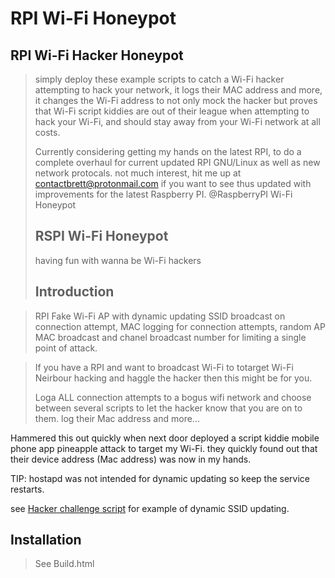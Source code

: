 # RPI Wi-Fi Honeypot

## RPI Wi-Fi Hacker Honeypot 
> simply deploy these example scripts to catch a Wi-Fi hacker attempting to hack your network, it logs their MAC address and more, it changes the Wi-Fi address to not only mock the hacker but proves that Wi-Fi script kiddies are out of their league when attempting to hack your Wi-Fi, and should stay away from your Wi-Fi network at all costs.
>
> Currently considering getting my hands on the latest RPI, to do a complete overhaul for current updated RPI GNU/Linux as well as new network protocals. not much interest, hit me up at contactbrett@protonmail.com if
> you want to see thus updated with improvements for the latest Raspberry PI. @RaspberryPI Wi-Fi Honeypot
>
> ## RSPI Wi-Fi Honeypot
> having fun with wanna be Wi-Fi hackers
>
> ## Introduction

> RPI Fake Wi-Fi AP with dynamic updating SSID broadcast on connection attempt, MAC logging for connection attempts, random AP MAC broadcast and chanel broadcast number for limiting a single point of attack.

> If you have a RPI and want to broadcast Wi-Fi to totarget Wi-Fi Neirbour hacking and haggle the hacker then this might be for you.
>
> Loga ALL connection attempts to a bogus wifi network and choose between several scripts to let the hacker know that you are on to them. log their Mac address and more...


Hammered this out quickly when next door deployed a script kiddie mobile phone app pineapple attack to target my Wi-Fi. they quickly found out that their device address (Mac address) was now in my hands.

TIP: hostapd was not intended for dynamic updating so keep the service restarts. 

see <a href="https://github.com/asylum119/my-scripts/blob/master/RPI%20Wi-Fi%20Honeypot/honeypot/script/hacker-challenge.sh">Hacker challenge script</a> for example of dynamic SSID updating. 

## Installation

> See Build.html

